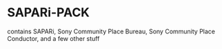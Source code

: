 # SAPARi-PACK
contains SAPARi, Sony Community Place Bureau,  Sony Community Place Conductor, and a few other stuff
